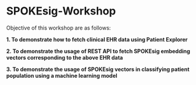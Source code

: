 # SPOKEsig-Workshop


Objective of this workshop are as follows:


**1. To demonstrate how to fetch clinical EHR data using Patient Explorer**


**2. To demonstrate the usage of REST API to fetch SPOKEsig embedding vectors corresponding to the above EHR data** 


**3. To demonstrate the usage of SPOKEsig vectors in classifying patient population using a machine learning model**
